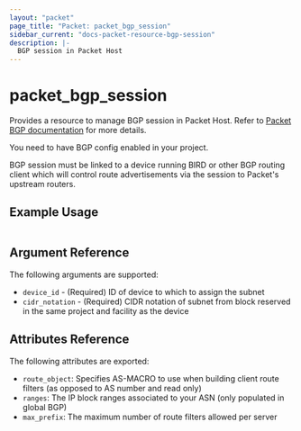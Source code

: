 ```yaml
---
layout: "packet"
page_title: "Packet: packet_bgp_session"
sidebar_current: "docs-packet-resource-bgp-session"
description: |-
  BGP session in Packet Host
---
```


# packet\_bgp\_session

Provides a resource to manage BGP session in Packet Host. Refer to [Packet BGP documentation](https://support.packet.com/kb/articles/bgp) for more details.

You need to have BGP config enabled in your project.

BGP session must be linked to a device running BIRD or other BGP routing client which will control route advertisements via the session to Packet's upstream routers. 

## Example Usage

```hcl

```

## Argument Reference

The following arguments are supported:

* `device_id` - (Required) ID of device to which to assign the subnet
* `cidr_notation` - (Required) CIDR notation of subnet from block reserved in the same
  project and facility as the device

## Attributes Reference

The following attributes are exported:
* `route_object`: Specifies AS-MACRO to use when building client route filters (as opposed to AS number and read only)
* `ranges`: The IP block ranges associated to your ASN (only populated in global BGP)
* `max_prefix`: The maximum number of route filters allowed per server
